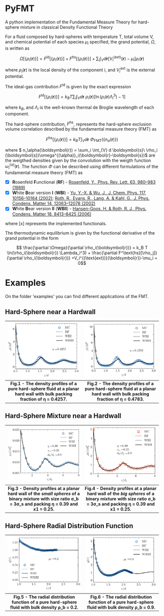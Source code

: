 # PyFMT
A python implementation of the Fundamental Measure Theory for hard-sphere mixture in classical Density Functional Theory

For a fluid composed by hard-spheres with temperature T, total volume V, and chemical potential of each species $\mu_i$  specified, the grand potential, $\Omega$, is written as

$$\Omega[\{\rho_i(\boldsymbol{r})\}] = F^\text{id}[\{\rho_i(\boldsymbol{r})\}] + F^\text{hs}[\{\rho_i(\boldsymbol{r})\}]+ \sum_i \int_{V} d \boldsymbol{r} [V_i^{(\text{ext})}(\boldsymbol{r})-\mu_i] \rho_i(\boldsymbol{r})$$

where $\rho_i(\boldsymbol{r})$ is the local density of the component i, and $V^\text{ext}_{i}$ is the external potential. 

The ideal-gas contribution $F^\text{id}$ is given by the exact expression

$$F^\text{id}[\{\rho_i (\boldsymbol{r})\}] = k_B T\sum_i \int_{V} d\boldsymbol{r}\ \rho_i(\boldsymbol{r})[\ln(\rho_i (\boldsymbol{r})\Lambda_i^3)-1]$$

where $k_B$, and $\Lambda_i$ is the well-known thermal de Broglie wavelength of each component.

The hard-sphere contribution, $F^{\textrm{hs}}$, represents the hard-sphere exclusion volume correlation described by the fundamental measure theory (FMT) as

$$F^\text{hs}[\{\rho_i (\boldsymbol{r})\}] = k_B T\int_{V} d \boldsymbol{r}\ \Phi_\textrm{FMT}(\{ n_\alpha(\boldsymbol{r})\})$$

where $ n_\alpha(\boldsymbol{r}) = \sum_i \int_{V} d \boldsymbol{s}\ \rho_i (\boldsymbol{s})\omega^{(\alpha)}_i(\boldsymbol{r}-\boldsymbol{s})$ are the weigthed densities given by the convolution with the weigth function $\omega^{(\alpha)}_i(\boldsymbol{r})$. The function $\Phi$ can be described using different formulations of the fundamental measure theory (FMT) as

- [x] **R**osenfeld **F**unctional (**RF**) - [Rosenfeld, Y., Phys. Rev. Lett. 63, 980–983 (1989)](https://link.aps.org/doi/10.1103/PhysRevLett.63.980)
- [x] **W**hite **B**ear version **I** (**WBI**) - [Yu, Y.-X. & Wu, J., J. Chem. Phys. 117, 10156–10164 (2002)](http://aip.scitation.org/doi/10.1063/1.1520530); [Roth, R., Evans, R., Lang, A. & Kahl, G., J. Phys. Condens. Matter 14, 12063–12078 (2002)](https://iopscience.iop.org/article/10.1088/0953-8984/14/46/313)
- [x] **W**hite **B**ear version **II** (**WBII**) - [Hansen-Goos, H. & Roth, R. J., Phys. Condens. Matter 18, 8413–8425 (2006)](https://iopscience.iop.org/article/10.1088/0953-8984/18/37/002)

where [x] represents the implemented functionals.

The thermodynamic equilibrium is given by the functional derivative of the grand potential in the form 

$$ \frac{\partial \Omega}{\partial \rho_i(\boldsymbol{r})} = k_B T \ln(\rho_i(\boldsymbol{r}) \Lambda_i^3) + \frac{\partial F^\text{hs}[\rho_j]}{\partial \rho_i(\boldsymbol{r})}  +V_i^{(\text{ext})}(\boldsymbol{r})-\mu_i = 0$$

# Examples

On the folder 'examples' you can find different applications of the FMT. 

## Hard-Sphere near a Hardwall
|![Figure1](https://github.com/elvissoares/PyFMT/blob/main/examples/hardwall-eta0.4257-allmethods.png)|![Figure2](https://github.com/elvissoares/PyFMT/blob/main/examples/hardwall-eta0.4783-allmethods.png)|
|:--:|:--:|
| <b>Fig.1 - The density profiles of a pure hard-sphere fluid at a planar hard wall with bulk packing fraction of η = 0.4257. </b>| <b>Fig.2 - The density profiles of a pure hard-sphere fluid at a planar hard wall with bulk packing fraction of η = 0.4783. </b>|

## Hard-Sphere Mixture near a Hardwall

|![Figure3](https://github.com/elvissoares/PyFMT/blob/main/examples/hardwall-mixture-eta%3D0.39-x1%3D0.25-ratio3-small-allmethods.png)|![Figure4](https://github.com/elvissoares/PyFMT/blob/main/examples/hardwall-mixture-eta%3D0.39-x1%3D0.25-ratio3-big-allmethods.png)|
|:--:|:--:|
| <b>Fig.3 - Density profiles at a planar hard wall of the *small spheres* of a binary mixture with size ratio σ_b = 3σ_s and packing η = 0.39 and x1 = 0.25. </b>| <b>Fig.4 - Density profiles at a planar hard wall of the *big spheres* of a binary mixture with size ratio σ_b = 3σ_s and packing η = 0.39 and x1 = 0.25. </b>|

## Hard-Sphere Radial Distribution Function

|![Figure5](https://github.com/elvissoares/PyFMT/blob/main/examples/radialdistribution-rhob0.2-allmethods.png)|![Figure6](https://github.com/elvissoares/PyFMT/blob/main/examples/radialdistribution-rhob0.9-allmethods.png)|
|:--:|:--:|
| <b>Fig.5 - The radial distribution function of a pure hard-sphere fluid with bulk density ρ_b = 0.2. </b>| <b>Fig.6 - The radial distribution function of a pure hard-sphere fluid with bulk density ρ_b = 0.9.  </b>|